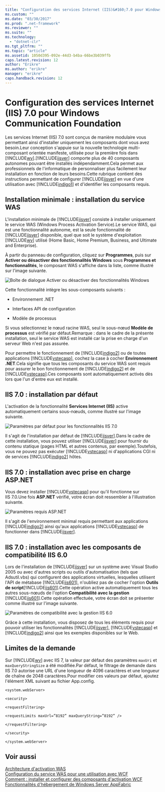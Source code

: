 ```yaml
---
title: "Configuration des services Internet (IIS)&#160;7.0 pour Windows Communication Foundation | Microsoft Docs"
ms.custom: ""
ms.date: "03/30/2017"
ms.prod: ".net-framework"
ms.reviewer: ""
ms.suite: ""
ms.technology: 
  - "dotnet-clr"
ms.tgt_pltfrm: ""
ms.topic: "article"
ms.assetid: 1050d395-092e-44d3-b4ba-66be3b039ffb
caps.latest.revision: 12
author: "Erikre"
ms.author: "erikre"
manager: "erikre"
caps.handback.revision: 12
---
```

# Configuration des services Internet (IIS)&#160;7.0 pour Windows Communication Foundation
Les services Internet \(IIS\) 7.0 sont conçus de manière modulaire vous permettant ainsi d'installer uniquement les composants dont vous avez besoin.Leur conception s'appuie sur la nouvelle technologie multi\-composant orientée manifeste, utilisée pour la première fois dans [!INCLUDE[wv](../../../../includes/wv-md.md)].[!INCLUDE[iisver](../../../../includes/iisver-md.md)] comporte plus de 40 composants autonomes pouvant être installés indépendamment.Cela permet aux professionnels de l'informatique de personnaliser plus facilement leur installation en fonction de leurs besoins.Cette rubrique contient des instructions permettant de configurer [!INCLUDE[iisver](../../../../includes/iisver-md.md)] en vue d'une utilisation avec [!INCLUDE[indigo1](../../../../includes/indigo1-md.md)] et d'identifier les composants requis.  
  
## Installation minimale : installation du service WAS  
 L'installation minimale de [!INCLUDE[iisver](../../../../includes/iisver-md.md)] consiste à installer uniquement le service WAS \(Windows Process Activation Service\).Le service WAS, qui est une fonctionnalité autonome, est la seule fonctionnalité de [!INCLUDE[iisver](../../../../includes/iisver-md.md)] disponible, quel que soit le système d'exploitation [!INCLUDE[wv](../../../../includes/wv-md.md)] utilisé \(Home Basic, Home Premium, Business, and Ultimate and Enterprise\).  
  
 À partir du panneau de configuration, cliquez sur **Programmes**, puis sur **Activer ou désactiver des fonctionnalités Windows** sous **Programmes et fonctionnalités**, le composant WAS s'affiche dans la liste, comme illustré sur l'image suivante.  
  
 ![Boîte de dialogue Activer ou désactiver des fonctionnalités Windows](../../../../docs/framework/wcf/feature-details/media/wcfc-turnfeaturesonoroffs.gif "wcfc\_TurnFeaturesOnOrOffs")  
  
 Cette fonctionnalité intègre les sous\-composants suivants :  
  
-   Environnement .NET  
  
-   Interfaces API de configuration  
  
-   Modèle de processus  
  
 Si vous sélectionnez le nœud racine WAS, seul le sous\-nœud **Modèle de processus** est vérifié par défaut.Remarque : dans le cadre de la présente installation, seul le service WAS est installé car la prise en charge d'un serveur Web n'est pas assurée.  
  
 Pour permettre le fonctionnement de [!INCLUDE[indigo2](../../../../includes/indigo2-md.md)] ou de toutes applications [!INCLUDE[vstecasp](../../../../includes/vstecasp-md.md)], cochez la case à cocher **Environnement .NET**.Cela signifie que tous les composants du service WAS sont requis pour assurer le bon fonctionnement de [!INCLUDE[indigo2](../../../../includes/indigo2-md.md)] et de [!INCLUDE[vstecasp](../../../../includes/vstecasp-md.md)].Ces composants sont automatiquement activés dès lors que l'un d'entre eux est installé.  
  
## IIS 7.0 : installation par défaut  
 L'activation de la fonctionnalité **Services Internet \(IIS\)** active automatiquement certains sous\-nœuds, comme illustré sur l'image suivante.  
  
 ![Paramètres par défaut pour les fonctionnalités IIS 7.0](../../../../docs/framework/wcf/feature-details/media/wcfc-turningfeaturesonoroff2.gif "wcfc\_TurningFeaturesOnOrOff2")  
  
 Il s'agit de l'installation par défaut de [!INCLUDE[iisver](../../../../includes/iisver-md.md)].Dans le cadre de cette installation, vous pouvez utiliser [!INCLUDE[iisver](../../../../includes/iisver-md.md)] pour fournir du contenu statique \(pages HTML et autres contenus, par exemple\).Toutefois, vous ne pouvez pas exécuter [!INCLUDE[vstecasp](../../../../includes/vstecasp-md.md)] ni d'applications CGI ni de services [!INCLUDE[indigo2](../../../../includes/indigo2-md.md)] hôtes.  
  
## IIS 7.0 : installation avec prise en charge ASP.NET  
 Vous devez installer [!INCLUDE[vstecasp](../../../../includes/vstecasp-md.md)] pour qu'il fonctionne sur IIS 7.0.Une fois **ASP.NET** vérifié, votre écran doit ressembler à l'illustration suivante.  
  
 ![Paramètres requis ASP.NET](../../../../docs/framework/wcf/feature-details/media/wcfc-trunfeaturesonoroff3s.gif "wcfc\_TrunFeaturesOnOrOFf3s")  
  
 Il s'agit de l'environnement minimal requis permettant aux applications [!INCLUDE[indigo2](../../../../includes/indigo2-md.md)] ainsi qu'aux applications [!INCLUDE[vstecasp](../../../../includes/vstecasp-md.md)] de fonctionner dans [!INCLUDE[iisver](../../../../includes/iisver-md.md)].  
  
## IIS 7.0 : installation avec les composants de compatibilité IIS 6.0  
 Lors de l'installation de [!INCLUDE[iisver](../../../../includes/iisver-md.md)] sur un système avec Visual Studio 2005 ou avec d'autres scripts ou outils d'automatisation \(tels que Adsutil.vbs\) qui configurent des applications virtuelles, lesquelles utilisent l'API de métabase [!INCLUDE[iis601](../../../../includes/iis601-md.md)], n'oubliez pas de cocher l'option **Outils de script**[!INCLUDE[iis601](../../../../includes/iis601-md.md)].Cette opération active automatiquement tous les autres sous\-nœuds de l'option **Compatibilité avec la gestion** [!INCLUDE[iis601](../../../../includes/iis601-md.md)].Cette opération effectuée, votre écran doit se présenter comme illustré sur l'image suivante.  
  
 ![Paramètres de compatibilité avec la gestion IIS 6.0](../../../../docs/framework/wcf/feature-details/media/scfc-turnfeaturesonoroff5s.gif "scfc\_TurnFeaturesOnOrOff5s")  
  
 Grâce à cette installation, vous disposez de tous les éléments requis pour pouvoir utiliser les fonctionnalités [!INCLUDE[iisver](../../../../includes/iisver-md.md)], [!INCLUDE[vstecasp](../../../../includes/vstecasp-md.md)] et [!INCLUDE[indigo2](../../../../includes/indigo2-md.md)] ainsi que les exemples disponibles sur le Web.  
  
## Limites de la demande  
 Sur [!INCLUDE[wv](../../../../includes/wv-md.md)] avec IIS 7, la valeur par défaut des paramètres `maxUri` et `maxQueryStringSize` a été modifiée.Par défaut, le filtrage de demande dans IIS 7.0 autorise une URL d'une longueur de 4096 caractères et une longueur de chaîne de 2048 caractères.Pour modifier ces valeurs par défaut, ajoutez l'élément XML suivant au fichier App.config.  
  
 `<system.webServer>`  
  
 `<security>`  
  
 `<requestFiltering>`  
  
 `<requestLimits maxUrl=”8192” maxQueryString=”8192” />`  
  
 `</requestFiltering>`  
  
 `</security>`  
  
 `</system.webServer>`  
  
## Voir aussi  
 [Architecture d'activation WAS](../../../../docs/framework/wcf/feature-details/was-activation-architecture.md)   
 [Configuration du service WAS pour une utilisation avec WCF](../../../../docs/framework/wcf/feature-details/configuring-the-wpa--service-for-use-with-wcf.md)   
 [Comment : installer et configurer des composants d'activation WCF](../../../../docs/framework/wcf/feature-details/how-to-install-and-configure-wcf-activation-components.md)   
 [Fonctionnalités d'hébergement de Windows Server AppFabric](http://go.microsoft.com/fwlink/?LinkId=201276)